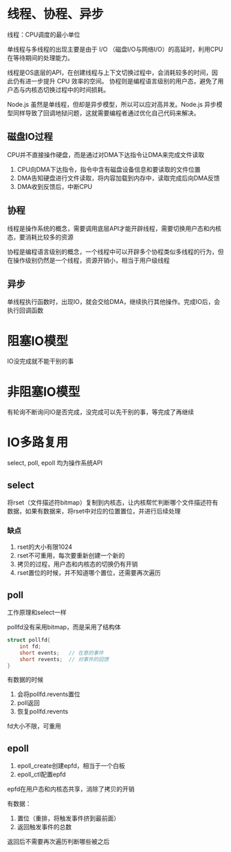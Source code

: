 # 线程、协程、异步
线程：CPU调度的最小单位

单线程与多线程的出现主要是由于 I/O （磁盘I/O与网络I/O）的高延时，利用CPU在等待期间的处理能力。

线程是OS底层的API，在创建线程与上下文切换过程中，会消耗较多的时间，因此仍有进一步提升 CPU 效率的空间。
协程则是编程语言级别的用户态，避免了用户态与内核态切换过程中的时间损耗。

Node.js 虽然是单线程，但却是异步模型，所以可以应对高并发。Node.js 异步模型同样导致了回调地狱问题，这就需要编程者通过优化自己代码来解决。
## 磁盘IO过程
CPU并不直接操作硬盘，而是通过对DMA下达指令让DMA来完成文件读取
1. CPU向DMA下达指令，指令中含有磁盘设备信息和要读取的文件位置
2. DMA告知硬盘进行文件读取，将内容加载到内存中，读取完成后向DMA反馈
3. DMA收到反馈后，中断CPU
## 协程
线程是操作系统的概念，需要调用底层API才能开辟线程，需要切换用户态和内核态，要消耗比较多的资源

协程是编程语言级别的概念，一个线程中可以开辟多个协程类似多线程的行为，但在操作级别仍然是一个线程，资源开销小，相当于用户级线程

## 异步
单线程执行函数时，出现IO，就会交给DMA，继续执行其他操作。完成IO后，会执行回调函数

# 阻塞IO模型
IO没完成就不能干别的事
# 非阻塞IO模型
有轮询不断询问IO是否完成，没完成可以先干别的事，等完成了再继续

# IO多路复用
select, poll, epoll 均为操作系统API

## select
将rset（文件描述符bitmap）复制到内核态，让内核帮忙判断哪个文件描述符有数据，如果有数据来，将rset中对应的位置置位，并进行后续处理

### 缺点
1. rset的大小有限1024
2. rset不可重用，每次要重新创建一个新的
3. 拷贝的过程，用户态和内核态的切换仍有开销
4. rset置位的时候，并不知道哪个置位，还需要再次遍历

## poll
工作原理和select一样

pollfd没有采用bitmap，而是采用了结构体
```c
struct pollfd{
    int fd;
    short events;   // 在意的事件
    short revents;  // 对事件的回馈
}
```

有数据的时候
1. 会将pollfd.revents置位
2. poll返回
3. 恢复pollfd.revents

fd大小不限，可重用

## epoll
1. epoll_create创建epfd，相当于一个白板
2. epoll_ctl配置epfd

epfd在用户态和内核态共享，消除了拷贝的开销

有数据：
1. 置位（重排，将触发事件挤到最前面）
2. 返回触发事件的总数

返回后不需要再次遍历判断哪些被之后